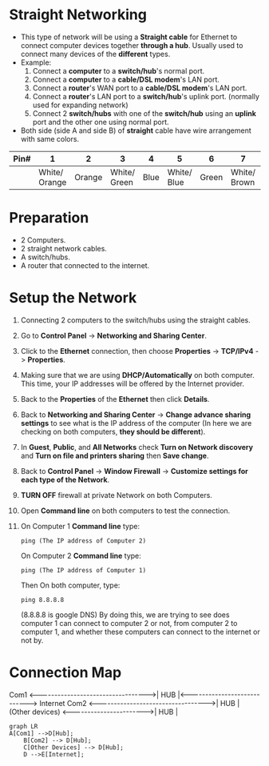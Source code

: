 # Straight Networking
- This type of network will be using a **Straight cable** for Ethernet to connect computer devices  together **through a hub**. Usually used to connect many devices of the **different** types.
- Example:
    1) Connect a **computer** to a **switch/hub**'s normal port.
    2) Connect a **computer** to a **cable/DSL modem**'s LAN port.
    3) Connect a **router**'s WAN port to a **cable/DSL modem**'s LAN port.
    4) Connect a **router**'s LAN port to a **switch/hub**'s uplink port. (normally used for expanding network)
    5) Connect 2 **switch/hubs** with one of the **switch/hub** using an **uplink** port and the other one using normal port.
- Both side (side A and side B) of **straight** cable have wire arrangement with same colors.

|Pin#|  1|  2|  3|  4|  5|  6|  7|  8|
|----|---|---|---|---|---|---|---|---|
|   |White/ Orange| Orange | White/ Green| Blue| White/ Blue| Green| White/ Brown|Brown|

# Preparation
- 2 Computers.
- 2 straight network cables.
- A switch/hubs.
- A router that connected to the internet.

# Setup the Network
1. Connecting 2 computers to the switch/hubs using the straight cables.
2. Go to **Control Panel** -> **Networking and Sharing Center**.
3. Click to the **Ethernet** connection, then choose **Properties** -> **TCP/IPv4** -> **Properties**.
4. Making sure that we are using **DHCP/Automatically** on both computer. This time, your IP addresses will be offered by the Internet provider.
5. Back to the **Properties** of the **Ethernet** then click **Details**.
6. Back to **Networking and Sharing Center** -> **Change advance sharing settings** to see what is the IP address of the computer (In here we are checking on both computers, **they should be different**).
7. In **Guest**, **Public**, and **All Networks** check **Turn on Network discovery** and **Turn on file and printers sharing** then **Save change**.
8. Back to **Control Panel** -> **Window Firewall** -> **Customize settings for each type of the Network**.
9. **TURN OFF** firewall at private Network on both Computers.
10. Open **Command line** on both computers to test the connection.
11. On Computer 1 **Command line** type:

	`ping (The IP address of Computer 2)`

	  On Computer 2 **Command line** type:

	`ping (The IP address of Computer 1)`

	Then On both computer, type:

	`ping 8.8.8.8`

	(8.8.8.8 is google DNS)
	By doing this, we are trying to see does computer 1 can connect to computer 2 or not, from computer 2 to computer 1, and whether these computers can connect to the internet or not by.

# Connection Map

Com1 <---------------------------------->| HUB |<----------------------------> Internet
Com2 <---------------------------------->| HUB |
(Other devices) <----------------------->| HUB |

```mermaid
graph LR
A[Com1] -->D[Hub];
    B[Com2] --> D[Hub];
    C[Other Devices] --> D[Hub];
    D -->E[Internet];
```

